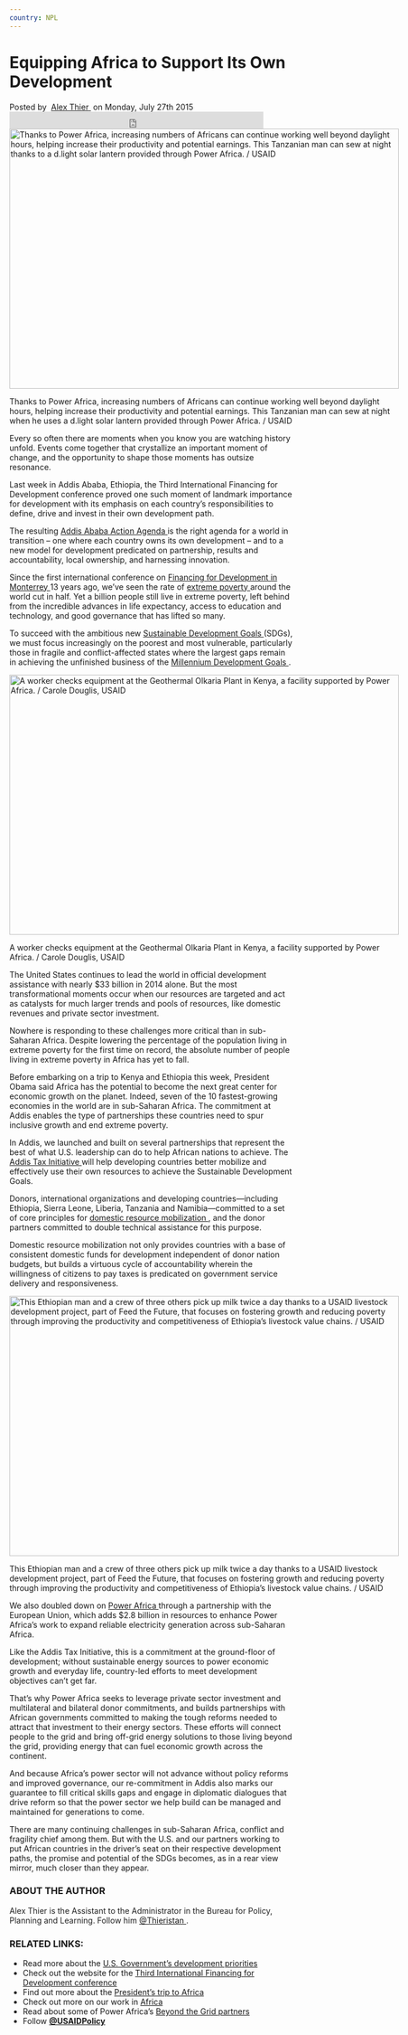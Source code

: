 ```yaml
---
country: NPL
---
```

<div class="post-30967 post type-post status-publish format-standard has-post-thumbnail hentry category-power-africa category-sub-saharan-africa category-usaid tag-africa tag-ethiopia tag-millenium-development-goals tag-power-africa tag-sub-saharan-africa" id="post-30967">
 <h1 class="post-title">
  Equipping Africa to Support Its Own Development
 </h1>
 <div class="post-author">
  Posted by&nbsp;
  <a href="http://blog.usaid.gov/author/jbeekman/" rel="author" title="Posts by Alex Thier">
   Alex Thier
  </a>
  &nbsp;on&nbsp;Monday, July 27th 2015&nbsp;&nbsp;&nbsp;&nbsp;&nbsp;
 </div>
 <div class="post-content">
  <iframe allowtransparency="true" frameborder="0" scrolling="no" src="http://www.facebook.com/plugins/like.php?href=http%3A%2F%2Fblog.usaid.gov%2F2015%2F07%2Fequipping-africa-to-support-its-own-development%2F&amp;layout=standard&amp;show_faces=false&amp;width=450&amp;action=like&amp;colorscheme=light" style="border:none; overflow:hidden; width:450px; height:30px">
  </iframe>
  <div class="at-above-post addthis-toolbox" data-title="Equipping Africa to Support Its Own Development" data-url="http://blog.usaid.gov/2015/07/equipping-africa-to-support-its-own-development/">
  </div>
  <div class="at-above-post-recommended addthis-toolbox" data-title="Equipping Africa to Support Its Own Development" data-url="http://blog.usaid.gov/2015/07/equipping-africa-to-support-its-own-development/">
  </div>
  <div class="wp-caption alignleft" id="attachment_30975" style="width: 700px">
   <a href="http://blog.usaid.gov/wp-content/uploads/2015/07/18771476659_540631da56_k_op.jpg">
    <img alt="Thanks to Power Africa, increasing numbers of Africans can continue working well beyond daylight hours, helping increase their productivity and potential earnings. This Tanzanian man can sew at night thanks to a d.light solar lantern provided through Power Africa. / USAID" class="size-full wp-image-30975" height="460" src="http://blog.usaid.gov/wp-content/uploads/2015/07/18771476659_540631da56_k_op.jpg" width="690"/>
   </a>
   <p class="wp-caption-text">
    Thanks to Power Africa, increasing numbers of Africans can continue working well beyond daylight hours, helping increase their productivity and potential earnings. This Tanzanian man can sew at night when he uses a d.light solar lantern provided through Power Africa. / USAID
   </p>
  </div>
  <p>
   Every so often there are moments when you know you are watching history unfold. Events come together that crystallize an important moment of change, and the opportunity to shape those moments has outsize resonance.
  </p>
  <p>
   Last week in Addis Ababa, Ethiopia, the Third International Financing for Development conference proved one such moment of landmark importance for development with its emphasis on each country&rsquo;s responsibilities to define, drive and invest in their own development path.
  </p>
  <p>
   The resulting
   <a href="http://www.un.org/ga/search/view_doc.asp?symbol=A/CONF.227/L.1" onclick="__gaTracker('send', 'event', 'outbound-article', 'http://www.un.org/ga/search/view_doc.asp?symbol=A/CONF.227/L.1', ' Addis Ababa Action Agenda');">
    Addis Ababa Action Agenda
   </a>
   is the right agenda for a world in transition &ndash; one where each country owns its own development &ndash; and to a new model for development predicated on partnership, results and accountability, local ownership, and harnessing innovation.
  </p>
  <p>
   Since the first international conference on
   <a href="http://www.un.org/esa/ffd/monterrey/" onclick="__gaTracker('send', 'event', 'outbound-article', 'http://www.un.org/esa/ffd/monterrey/', ' Financing for Development in Monterrey');">
    Financing for Development in Monterrey
   </a>
   13 years ago, we&rsquo;ve seen the rate of
   <a href="http://www.usaid.gov/ending-extreme-poverty">
    extreme poverty
   </a>
   around the world cut in half. Yet a billion people still live in extreme poverty, left behind from the incredible advances in life expectancy, access to education and technology, and good governance that has lifted so many.
  </p>
  <p>
   To succeed with the ambitious new
   <a href="https://sustainabledevelopment.un.org/topics/sustainabledevelopmentgoals" onclick="__gaTracker('send', 'event', 'outbound-article', 'https://sustainabledevelopment.un.org/topics/sustainabledevelopmentgoals', ' Sustainable Development Goals');">
    Sustainable Development Goals
   </a>
   (SDGs), we must focus increasingly on the poorest and most vulnerable, particularly those in fragile and conflict-affected states where the largest gaps remain in achieving the unfinished business of the
   <a href="http://www.un.org/millenniumgoals/" onclick="__gaTracker('send', 'event', 'outbound-article', 'http://www.un.org/millenniumgoals/', ' Millennium Development Goals');">
    Millennium Development Goals
   </a>
   .
  </p>
  <div class="wp-caption alignleft" id="attachment_30976" style="width: 700px">
   <a href="http://blog.usaid.gov/wp-content/uploads/2015/07/16921940546_0bbe6c9afb_b_op.jpg">
    <img alt="A worker checks equipment at the Geothermal Olkaria Plant in Kenya, a facility supported by Power Africa. / Carole Douglis, USAID " class="size-full wp-image-30976" height="460" src="http://blog.usaid.gov/wp-content/uploads/2015/07/16921940546_0bbe6c9afb_b_op.jpg" width="690"/>
   </a>
   <p class="wp-caption-text">
    A worker checks equipment at the Geothermal Olkaria Plant in Kenya, a facility supported by Power Africa. / Carole Douglis, USAID
   </p>
  </div>
  <p>
   The United States continues to lead the world in official development assistance with nearly $33 billion in 2014 alone. But the most transformational moments occur when our resources are targeted and act as catalysts for much larger trends and pools of resources, like domestic revenues and private sector investment.
  </p>
  <p>
   Nowhere is responding to these challenges more critical than in sub-Saharan Africa. Despite lowering the percentage of the population living in extreme poverty for the first time on record, the absolute number of people living in extreme poverty in Africa has yet to fall.
  </p>
  <p>
   Before embarking on a trip to Kenya and Ethiopia this week, President Obama said Africa has the potential to become the next great center for economic growth on the planet. Indeed, seven of the 10 fastest-growing economies in the world are in sub-Saharan Africa. The commitment at Addis enables the type of partnerships these countries need to spur inclusive growth and end extreme poverty.
  </p>
  <p>
   In Addis, we launched and built on several partnerships that represent the best of what U.S. leadership can do to help African nations to achieve. The
   <a href="http://www.taxcompact.net/activities-events/addis-tax-initiative.html" onclick="__gaTracker('send', 'event', 'outbound-article', 'http://www.taxcompact.net/activities-events/addis-tax-initiative.html', ' Addis Tax Initiative');">
    Addis Tax Initiative
   </a>
   will help developing countries better mobilize and effectively use their own resources to achieve the Sustainable Development Goals.
  </p>
  <p>
   Donors, international organizations and developing countries&mdash;including Ethiopia, Sierra Leone, Liberia, Tanzania and Namibia&mdash;committed to a set of core principles for
   <a href="https://www.youtube.com/watch?v=KnhmlXPyH_k&amp;feature=youtu.be" onclick="__gaTracker('send', 'event', 'outbound-article', 'https://www.youtube.com/watch?v=KnhmlXPyH_k&amp;feature=youtu.be', ' domestic resource mobilization');">
    domestic resource mobilization
   </a>
   , and the donor partners committed to double technical assistance for this purpose.
  </p>
  <p>
   Domestic resource mobilization not only provides countries with a base of consistent domestic funds for development independent of donor nation budgets, but builds a virtuous cycle of accountability wherein the willingness of citizens to pay taxes is predicated on government service delivery and responsiveness.
  </p>
  <div class="wp-caption alignleft" id="attachment_30977" style="width: 700px">
   <a href="http://blog.usaid.gov/wp-content/uploads/2015/07/8722098907_9e25d47fa4_b_opt.jpg">
    <img alt="This Ethiopian man and a crew of three others pick up milk twice a day thanks to a USAID livestock development project, part of Feed the Future, that focuses on fostering growth and reducing poverty through improving the productivity and competitiveness of Ethiopia&rsquo;s livestock value chains. / USAID" class="size-full wp-image-30977" height="460" src="http://blog.usaid.gov/wp-content/uploads/2015/07/8722098907_9e25d47fa4_b_opt.jpg" width="690"/>
   </a>
   <p class="wp-caption-text">
    This Ethiopian man and a crew of three others pick up milk twice a day thanks to a USAID livestock development project, part of Feed the Future, that focuses on fostering growth and reducing poverty through improving the productivity and competitiveness of Ethiopia&rsquo;s livestock value chains. / USAID
   </p>
  </div>
  <p>
   We also doubled down on
   <a href="http://www.usaid.gov/powerafrica">
    Power Africa
   </a>
   through a partnership with the European Union, which adds $2.8 billion in resources to enhance Power Africa&rsquo;s work to expand reliable electricity generation across sub-Saharan Africa.
  </p>
  <p>
   Like the Addis Tax Initiative, this is a commitment at the ground-floor of development; without sustainable energy sources to power economic growth and everyday life, country-led efforts to meet development objectives can&rsquo;t get far.
  </p>
  <p>
   That&rsquo;s why Power Africa seeks to leverage private sector investment and multilateral and bilateral donor commitments, and builds partnerships with African governments committed to making the tough reforms needed to attract that investment to their energy sectors. These efforts will connect people to the grid and bring off-grid energy solutions to those living beyond the grid, providing energy that can fuel economic growth across the continent.
  </p>
  <p>
   And because Africa&rsquo;s power sector will not advance without policy reforms and improved governance, our re-commitment in Addis also marks our guarantee to fill critical skills gaps and engage in diplomatic dialogues that drive reform so that the power sector we help build can be managed and maintained for generations to come.
  </p>
  <p>
   There are many continuing challenges in sub-Saharan Africa, conflict and fragility chief among them. But with the U.S. and our partners working to put African countries in the driver&rsquo;s seat on their respective development paths, the promise and potential of the SDGs becomes, as in a rear view mirror, much closer than they appear.
  </p>
  <h3 class="author">
   ABOUT THE AUTHOR
  </h3>
  <div dir="ltr" style="color: #222222;">
   Alex Thier is the Assistant to the Administrator in the Bureau for Policy, Planning and Learning. Follow him
   <a href="https://twitter.com/thieristan" onclick="__gaTracker('send', 'event', 'outbound-article', 'https://twitter.com/thieristan', '@Thieristan');">
    @Thieristan
   </a>
   .
  </div>
  <div class="rellinks">
   <h3 class="rellinks">
    RELATED LINKS:
   </h3>
   <ul class="rellinks">
    <li>
     Read more about the
     <a href="https://www.whitehouse.gov/the-press-office/2015/07/15/fact-sheet-financing-development-us-government-development-priorities" onclick="__gaTracker('send', 'event', 'outbound-article', 'https://www.whitehouse.gov/the-press-office/2015/07/15/fact-sheet-financing-development-us-government-development-priorities', 'U.S. Government&rsquo;s development priorities');">
      U.S. Government&rsquo;s development priorities
     </a>
    </li>
    <li>
     Check out the website for the
     <a href="http://www.un.org/esa/ffd/ffd3/" onclick="__gaTracker('send', 'event', 'outbound-article', 'http://www.un.org/esa/ffd/ffd3/', 'Third International Financing for Development conference');">
      Third International Financing for Development conference
     </a>
    </li>
    <li>
     Find out more about the
     <a href="http://www.usaid.gov/president-africa-trip">
      President&rsquo;s trip to Africa
     </a>
    </li>
    <li>
     Check out more on our work in
     <a href="http://www.usaid.gov/where-we-work/africa">
      Africa
     </a>
    </li>
    <li>
     Read about some of Power Africa&rsquo;s
     <a href="http://blog.usaid.gov/2015/07/solar-lamps-shed-light-in-rural-communities/">
      Beyond the Grid partners
     </a>
    </li>
    <li>
     Follow
     <a href="https://twitter.com/usaidpolicy" onclick="__gaTracker('send', 'event', 'outbound-article', 'https://twitter.com/usaidpolicy', '@USAIDPolicy');">
      <b>
       @USAIDPolicy
      </b>
     </a>
    </li>
   </ul>
  </div>
  <div class="at-below-post addthis-toolbox" data-title="Equipping Africa to Support Its Own Development" data-url="http://blog.usaid.gov/2015/07/equipping-africa-to-support-its-own-development/">
  </div>
  <div class="at-below-post-recommended addthis-toolbox" data-title="Equipping Africa to Support Its Own Development" data-url="http://blog.usaid.gov/2015/07/equipping-africa-to-support-its-own-development/">
  </div>
 </div>
</div>
